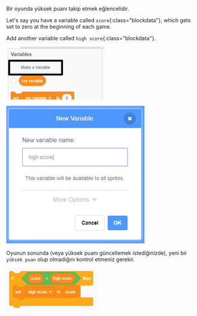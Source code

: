 Bir oyunda yüksek puanı takip etmek eğlencelidir.

Let's say you have a variable called `score`{:class="blockdata"}, which gets set to zero at the beginning of each game.

Add another variable called `high score`{:class="blockdata"}.

![variables menu with Make a Variable highlighted](images/make-variable-annotated.png)

![new variable popup box with high score as the variable name](images/make-high-score-variable.png)

Oyunun sonunda (veya yüksek puanı güncellemek istediğinizde), yeni bir `yüksek puan` olup olmadığını kontrol etmeniz gerekir.

![code blocks require to make high score equal score](images/check-for-high-score.png)